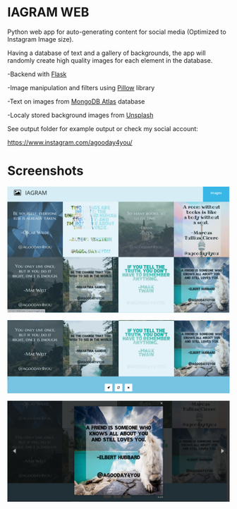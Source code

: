 # IAGRAM WEB

Python web app for auto-generating content for social media (Optimized to Instagram Image size).

Having a database of text and a gallery of backgrounds, the app will randomly create high quality images for each element in the database.

-Backend with [Flask](https://flask.palletsprojects.com/en/1.1.x/)

-Image manipulation and filters using [Pillow](https://pypi.org/project/Pillow/) library

-Text on images from [MongoDB Atlas](https://www.mongodb.com/cloud/atlas) database

-Localy stored background images from [Unsplash](https://unsplash.com/)

See output folder for example output or check my social account:

https://www.instagram.com/agooday4you/


# Screenshots
![Index](https://github.com/dexterneutron/IAGramWeb/blob/main/Screenshots/Index.PNG?raw=true)

![Index2](https://github.com/dexterneutron/IAGramWeb/blob/main/Screenshots/Index2.PNG?raw=true)

![Image View](https://github.com/dexterneutron/IAGramWeb/blob/main/Screenshots/ImageDIsplay.PNG?raw=true)
